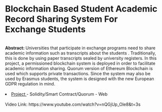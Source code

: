 <h1> Blockchain Based Student Academic Record Sharing System For Exchange Students  </h1>
<br>
<b> Abstract: </b> Universities that participate in exchange programs need to share 
academic information such as transcripts about the students .  Traditionally,
this is done by using paper transcripts sealed by university registers. In this project,
a permissioned blockchain system is deployed in order to facilitate 
academic information sharing. Quorum version of Ethereum Blockchain 
is used which supports private transactions. Since the system may also 
be used by Erasmus students, the system is designed with the new 
European GDPR  regulation in mind. 
<br>
<br>
<li><a href = "https://github.com/ozmenbrn/university_projects/tree/master/CmpE492_SpecProjectInComputerEngineering/CmpE_492Project"> Project </a> - Solidity/Smart Contract/Quorum - Web </li>
<br>
Video Link: https://www.youtube.com/watch?v=nQGjUp_Ole8&t=3s
